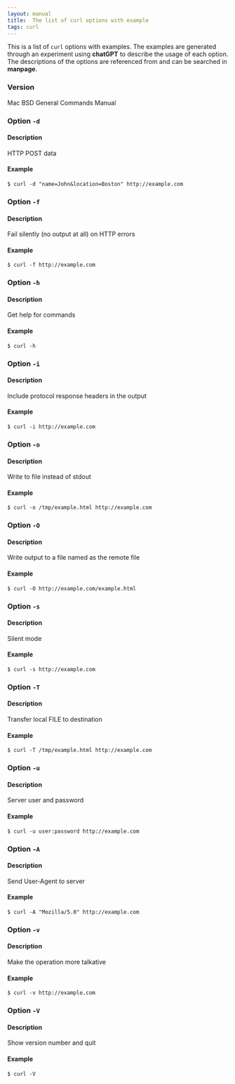 ```yaml
---
layout: manual
title:  The list of curl options with example
tags: curl
---
```


This is a list of `curl` options with examples. The examples are generated through an experiment using **chatGPT** to describe the usage of each option. The descriptions of the options are referenced from and can be searched in **manpage**.

### Version

Mac BSD General Commands Manual


### Option `-d`
#### Description

HTTP POST data

#### Example

```
$ curl -d "name=John&location=Boston" http://example.com
```

### Option `-f`
#### Description

Fail silently (no output at all) on HTTP errors

#### Example

```
$ curl -f http://example.com
```

### Option `-h`
#### Description

Get help for commands

#### Example

```
$ curl -h
```

### Option `-i`
#### Description

Include protocol response headers in the output

#### Example

```
$ curl -i http://example.com
```

### Option `-o`
#### Description

Write to file instead of stdout

#### Example

```
$ curl -o /tmp/example.html http://example.com
```

### Option `-O`
#### Description

Write output to a file named as the remote file

#### Example

```
$ curl -O http://example.com/example.html
```

### Option `-s`
#### Description

Silent mode

#### Example

```
$ curl -s http://example.com
```

### Option `-T`
#### Description

Transfer local FILE to destination

#### Example

```
$ curl -T /tmp/example.html http://example.com
```

### Option `-u`
#### Description

Server user and password

#### Example

```
$ curl -u user:password http://example.com
```

### Option `-A`
#### Description

Send User-Agent <name> to server

#### Example

```
$ curl -A "Mozilla/5.0" http://example.com
```

### Option `-v`
#### Description

Make the operation more talkative

#### Example

```
$ curl -v http://example.com
```

### Option `-V`
#### Description

Show version number and quit

#### Example

```
$ curl -V
```
